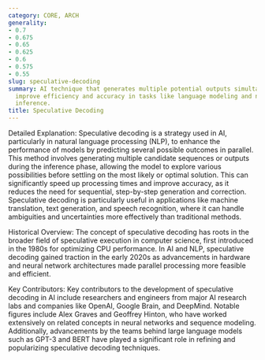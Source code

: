 ```yaml
---
category: CORE, ARCH
generality:
- 0.7
- 0.675
- 0.65
- 0.625
- 0.6
- 0.575
- 0.55
slug: speculative-decoding
summary: AI technique that generates multiple potential outputs simultaneously to
  improve efficiency and accuracy in tasks like language modeling and neural network
  inference.
title: Speculative Decoding
---
```


Detailed Explanation: Speculative decoding is a strategy used in AI, particularly in natural language processing (NLP), to enhance the performance of models by predicting several possible outcomes in parallel. This method involves generating multiple candidate sequences or outputs during the inference phase, allowing the model to explore various possibilities before settling on the most likely or optimal solution. This can significantly speed up processing times and improve accuracy, as it reduces the need for sequential, step-by-step generation and correction. Speculative decoding is particularly useful in applications like machine translation, text generation, and speech recognition, where it can handle ambiguities and uncertainties more effectively than traditional methods.

Historical Overview: The concept of speculative decoding has roots in the broader field of speculative execution in computer science, first introduced in the 1980s for optimizing CPU performance. In AI and NLP, speculative decoding gained traction in the early 2020s as advancements in hardware and neural network architectures made parallel processing more feasible and efficient.

Key Contributors: Key contributors to the development of speculative decoding in AI include researchers and engineers from major AI research labs and companies like OpenAI, Google Brain, and DeepMind. Notable figures include Alex Graves and Geoffrey Hinton, who have worked extensively on related concepts in neural networks and sequence modeling. Additionally, advancements by the teams behind large language models such as GPT-3 and BERT have played a significant role in refining and popularizing speculative decoding techniques.